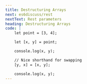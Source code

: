 ```yaml
---
title: Destructuring Arrays
next: es6discuss/rest
nextText: Rest parameters
heading: Destructuring Arrays
code: |
    let point = [3, 4];

    let [x, y] = point;

    console.log(x, y);

    // Nice shorthand for swapping
    [y, x] = [x, y];

    console.log(x, y);
---
```


